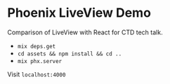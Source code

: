 # Phoenix LiveView Demo

Comparison of LiveView with React for CTD tech talk.

* `mix deps.get`
* `cd assets && npm install && cd ..`
* `mix phx.server`

Visit `localhost:4000`
